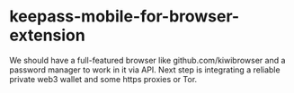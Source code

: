# keepass-mobile-for-browser-extension
We should have a full-featured browser like github.com/kiwibrowser and a password manager to work in it via API.  Next step is integrating a reliable private web3 wallet and some https proxies or Tor.
